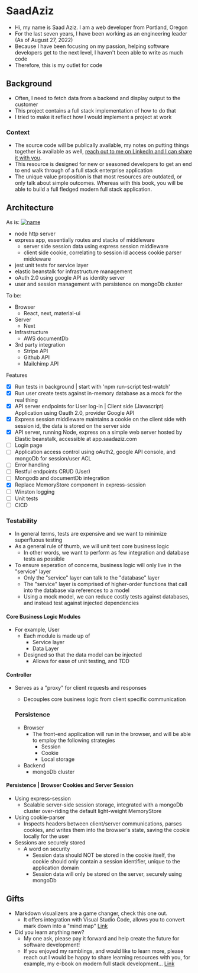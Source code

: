 # SaadAziz

- Hi, my name is Saad Aziz. I am a web developer from Portland, Oregon
- For the last seven years, I have been working as an engineering leader (As of August 27, 2022)
- Because I have been focusing on my passion, helping software developers get to the next level, I haven't been able to write as much code
- Therefore, this is my outlet for code

## Background

- Often, I need to fetch data from a backend and display output to the customer
- This project contains a full stack implementation of how to do that
- I tried to make it reflect how I would implement a project at work

### Context

- The source code will be publically available, my notes on putting things together is available as well, [reach out to me on LinkedIn and I can share it with you](http://linkedin.com/in/saadaziz). 
- This resource is designed for new or seasoned developers to get an end to end walk through of a full stack enterprise application
- The unique value proposition is that most resources are outdated, or only talk about simple outcomes. Whereas with this book, you will be able to build a full fledged modern full stack application.

## Architecture
As is:
[![name](https://bit.ly/3TxGFX4)](http://github.com/saadaziz/full-stack)
- node http server
- express app, essentially routes and stacks of middleware
  - server side session data using express session middleware
  - client side cookie, correlating to session id access cookie parser middeware
- jest unit tests for service layer
- elastic beanstalk for infrastructure management
- oAuth 2.0 using google API as identity server
- user and session management with persistence on mongoDb cluster

To be:
- Browser
  - React, next, material-ui
- Server
  - Next
- Infrastructure
  - AWS documentDb
- 3rd party integration
  - Stripe API
  - Github API
  - Mailchimp API

Features
- [x] Run tests in background | start with 'npm run-script test-watch'
- [x] Run user create tests against in-memory database as a mock for the real thing
- [x] API server endpoints for User log-in | Client side (Javascript) Application using Oauth 2.0, provider Google API
- [x] Express session middleware maintains a cookie on the client side with session id, the data is stored on the server side
- [x] API server, running Node, express on a simple web server hosted by Elastic beanstalk, accessible at app.saadaziz.com
- [ ] Login page 
- [ ] Application access control using oAuth2, google API console, and mongoDb for session/user ACL
- [ ] Error handling
- [ ] Restful endpoints CRUD (User)
- [ ] Mongodb and documentDb integration
- [x] Replace MemoryStore component in express-session
- [ ] Winston logging 
- [ ] Unit tests
- [ ] CICD

### Testability
- In general terms, tests are expensive and we want to minimize superfluous testing
- As a general rule of thumb, we will unit test core business logic
  - In other words, we want to perform as few integration and database tests as possible
- To ensure seperation of concerns, business logic will only live in the "service" layer
  - Only the "service" layer can talk to the "database" layer
  - The "service" layer is comprised of higher-order functions that call into the database via references to a model
  - Using a mock model, we can reduce costly tests against databases, and instead test against injected dependencies

#### Core Business Logic Modules 
- For example, User
  - Each module is made up of
    - Service layer
    - Data Layer
  - Designed so that the data model can be injected
    - Allows for ease of unit testing, and TDD

#### Controller
- Serves as a "proxy" for client requests and responses
  - Decouples core business logic from client specific communication

  ### Persistence
  - Browser
    - The front-end application will run in the browser, and will be able to employ the following strategies
      - Session
      - Cookie
      - Local storage
  - Backend
    - mongoDb cluster

#### Persistence | Browser Cookies and Server Session 
- Using express-session
  - Scalable server-side session storage, integrated with a mongoDb cluster over-riding the default light-weight MemoryStore  
- Using cookie-parser
  - Inspects headers between client/server communications, parses cookies, and writes them into the browser's state, saving the cookie locally for the user
- Sessions are securely stored
  - A word on security
    - Session data should NOT be stored in the cookie itself, the cookie should only contain a session identifier, unique to the application domain
    - Session data will only be stored on the server, securely using mongoDb

## Gifts

- Markdown visualizers are a game changer, check this one out. 
  - It offers integration with Visual Studio Code, allows you to convert mark down into a "mind map" [Link](https://markmap.js.org/)
- Did you learn anything new?
  - My one ask, please pay it forward and help create the future for software development!
  - If you enjoyed my ramblings, and would like to learn more, please reach out I would be happy to share learning resources with you, for example, my e-book on modern full stack development... [Link](https://www.linkedin.com/in/saadaziz/ "Saad's linkedIn profile, LION - Linked In Open Networker")